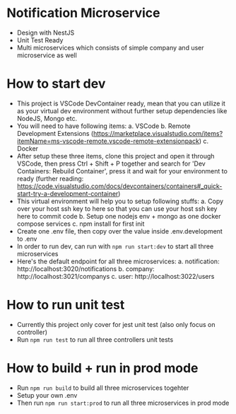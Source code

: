 # Notification Microservice

- Design with NestJS
- Unit Test Ready
- Multi microservices which consists of simple company and user microservice as well


# How to start dev

- This project is VSCode DevContainer ready, mean that you can utilize it as your virtual dev environment without further setup dependencies like NodeJS, Mongo etc.
- You will need to have following items:
  a. VSCode
  b. Remote Development Extensions (https://marketplace.visualstudio.com/items?itemName=ms-vscode-remote.vscode-remote-extensionpack)
  c. Docker
- After setup these three items, clone this project and open it through VSCode, then press Ctrl + Shift + P together and search for 'Dev Containers: Rebuild Container', press it and wait for your environment to ready (further reading: https://code.visualstudio.com/docs/devcontainers/containers#_quick-start-try-a-development-container)
- This virtual environment will help you to setup following stuffs:
  a. Copy over your host ssh key to here so that you can use your host ssh key here to commit code
  b. Setup one nodejs env + mongo as one docker compose services
  c. npm install for first init
- Create one .env file, then copy over the value inside .env.development to .env
- In order to run dev, can run with `npm run start:dev` to start all three microservices
- Here's the default endpoint for all three microservices:
  a. notification: http://localhost:3020/notifications
  b. company: http://localhost:3021/companys
  c. user: http://localhost:3022/users

# How to run unit test

- Currently this project only cover for jest unit test (also only focus on controller)
- Run `npm run test` to run all three controllers unit tests

# How to build + run in prod mode

- Run `npm run build` to build all three microservices togehter
- Setup your own .env
- Then run `npm run start:prod` to run all three microservices in prod mode